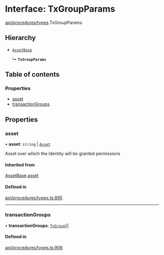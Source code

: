 # Interface: TxGroupParams

[api/procedures/types](../wiki/api.procedures.types).TxGroupParams

## Hierarchy

- [`AssetBase`](../wiki/api.procedures.types.AssetBase)

  ↳ **`TxGroupParams`**

## Table of contents

### Properties

- [asset](../wiki/api.procedures.types.TxGroupParams#asset)
- [transactionGroups](../wiki/api.procedures.types.TxGroupParams#transactiongroups)

## Properties

### asset

• **asset**: `string` \| [`Asset`](../wiki/api.entities.Asset.Asset)

Asset over which the Identity will be granted permissions

#### Inherited from

[AssetBase](../wiki/api.procedures.types.AssetBase).[asset](../wiki/api.procedures.types.AssetBase#asset)

#### Defined in

[api/procedures/types.ts:895](https://github.com/PolymeshAssociation/polymesh-sdk/blob/07a4c5b0/src/api/procedures/types.ts#L895)

___

### transactionGroups

• **transactionGroups**: [`TxGroup`](../wiki/types.TxGroup)[]

#### Defined in

[api/procedures/types.ts:906](https://github.com/PolymeshAssociation/polymesh-sdk/blob/07a4c5b0/src/api/procedures/types.ts#L906)
